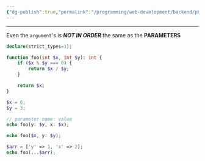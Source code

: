 ```yaml
---
{"dg-publish":true,"permalink":"/programming/web-development/backend/php/01-procedural/06-functions/04-named-arguments/","tags":["programming","php","webdevelopment","backend"],"created":"2024-11-09T11:30:30.339+08:00"}
---
```



--- 
Even the `argument`'s is ___NOT IN ORDER___ the same as the __PARAMETERS__

```php
declare(strict_types=1);

function foo(int $x, int $y): int {
	if ($x % $y === 0) {
		return $x / $y;
	}

	return $x;
}

$x = 6;
$y = 3;

// parameter name: value
echo foo(y: $y, x: $x);

echo foo($x, y: $y);

$arr = ['y' => 1, 'x' => 2];
echo foo(...$arr);
```